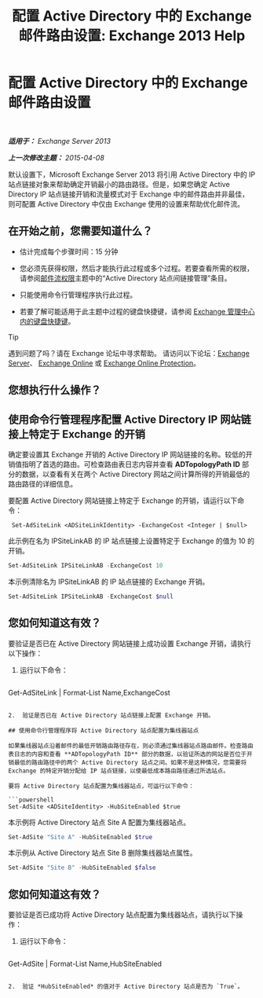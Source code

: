 ﻿---
title: '配置 Active Directory 中的 Exchange 邮件路由设置: Exchange 2013 Help'
TOCTitle: 配置 Active Directory 中的 Exchange 邮件路由设置
ms:assetid: d01f8545-c201-4a96-be39-ed4c7008afcf
ms:mtpsurl: https://technet.microsoft.com/zh-cn/library/JJ674705(v=EXCHG.150)
ms:contentKeyID: 50491716
ms.date: 01/11/2018
mtps_version: v=EXCHG.150
ms.translationtype: HT
---

# 配置 Active Directory 中的 Exchange 邮件路由设置

 

_**适用于：** Exchange Server 2013_

_**上一次修改主题：** 2015-04-08_

默认设置下，Microsoft Exchange Server 2013 将引用 Active Directory 中的 IP 站点链接对象来帮助确定开销最小的路由路径。但是，如果您确定 Active Directory IP 站点链接开销和流量模式对于 Exchange 中的邮件路由并非最佳，则可配置 Active Directory 中仅由 Exchange 使用的设置来帮助优化邮件流。

## 在开始之前，您需要知道什么？

  - 估计完成每个步骤时间：15 分钟

  - 您必须先获得权限，然后才能执行此过程或多个过程。若要查看所需的权限，请参阅[邮件流权限](mail-flow-permissions-exchange-2013-help.md)主题中的“Active Directory 站点间链接管理”条目。

  - 只能使用命令行管理程序执行此过程。

  - 若要了解可能适用于此主题中过程的键盘快捷键，请参阅 [Exchange 管理中心内的键盘快捷键](keyboard-shortcuts-in-the-exchange-admin-center-exchange-online-protection-help.md)。

> [!TIP]  
> 遇到问题了吗？请在 Exchange 论坛中寻求帮助。 请访问以下论坛：<a href="https://go.microsoft.com/fwlink/p/?linkid=60612">Exchange Server</a>、 <a href="https://go.microsoft.com/fwlink/p/?linkid=267542">Exchange Online</a> 或 <a href="https://go.microsoft.com/fwlink/p/?linkid=285351">Exchange Online Protection</a>。


## 您想执行什么操作？

## 使用命令行管理程序配置 Active Directory IP 网站链接上特定于 Exchange 的开销

确定要设置其 Exchange 开销的 Active Directory IP 网站链接的名称。较低的开销值指明了首选的路由。可检查路由表日志内容并查看 **ADTopologyPath ID** 部分的数据，以查看有关在两个 Active Directory 网站之间计算所得的开销最低的路由路径的详细信息。

要配置 Active Directory 网站链接上特定于 Exchange 的开销，请运行以下命令：

``` 
 Set-AdSiteLink <ADSiteLinkIdentity> -ExchangeCost <Integer | $null>
```

此示例在名为 IPSiteLinkAB 的 IP 站点链接上设置特定于 Exchange 的值为 10 的开销。

```powershell
Set-AdSiteLink IPSiteLinkAB -ExchangeCost 10
```

本示例清除名为 IPSiteLinkAB 的 IP 站点链接的 Exchange 开销。

```powershell
Set-AdSiteLink IPSiteLinkAB -ExchangeCost $null
```

## 您如何知道这有效？

要验证是否已在 Active Directory 网站链接上成功设置 Exchange 开销，请执行以下操作：

1.  运行以下命令：
    
    ```powershell
Get-AdSiteLink | Format-List Name,ExchangeCost
```

2.  验证是否已在 Active Directory 站点链接上配置 Exchange 开销。

## 使用命令行管理程序将 Active Directory 站点配置为集线器站点

如果集线器站点沿着邮件的最低开销路由路径存在，则必须通过集线器站点路由邮件。检查路由表日志的内容和查看 **ADTopologyPath ID** 部分的数据，以验证所选的网站是否位于开销最低的路由路径中的两个 Active Directory 站点之间。如果不是这种情况，您需要将 Exchange 的特定开销分配给 IP 站点链接，以使最低成本路由路径通过所选站点。

要将 Active Directory 站点配置为集线器站点，可运行以下命令：

```powershell
Set-AdSite <ADSiteIdentity> -HubSiteEnabled $true
```

本示例将 Active Directory 站点 Site A 配置为集线器站点。

```powershell
Set-AdSite "Site A" -HubSiteEnabled $true
```

本示例从 Active Directory 站点 Site B 删除集线器站点属性。

```powershell
Set-AdSite "Site B" -HubSiteEnabled $false
```

## 您如何知道这有效？

要验证是否已成功将 Active Directory 站点配置为集线器站点，请执行以下操作：

1.  运行以下命令：
    
    ```powershell
Get-AdSite | Format-List Name,HubSiteEnabled
```

2.  验证 *HubSiteEnabled* 的值对于 Active Directory 站点是否为 `True`。

